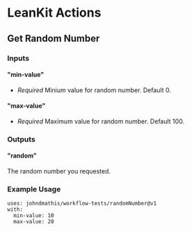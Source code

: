 # LeanKit Actions
## Get Random Number
### Inputs
#### "min-value"
* _Required_ Minium value for random number. Default 0.
#### "max-value"
* _Required_ Maximum value for random number. Default 100.
### Outputs
#### "random"
The random number you requested.
### Example Usage
```
uses: johndmathis/workflow-tests/randomNumber@v1
with:
  min-value: 10
  max-value: 20
```